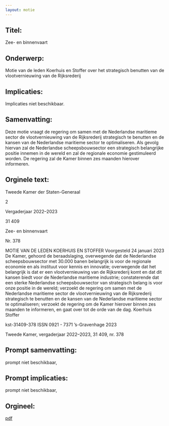 ```yaml
---
layout: motie
---
```

## Titel:
Zee- en binnenvaart
## Onderwerp:
Motie van de leden Koerhuis en Stoffer over het strategisch benutten van de vlootvernieuwing van de Rijksrederij 
## Implicaties:
Implicaties niet beschikbaar.
## Samenvatting:

Deze motie vraagt de regering om samen met de Nederlandse maritieme sector de vlootvernieuwing van de Rijksrederij strategisch te benutten en de kansen van de Nederlandse maritieme sector te optimaliseren. Als gevolg hiervan zal de Nederlandse scheepsbouwsector een strategisch belangrijke positie innemen in de wereld en zal de regionale economie gestimuleerd worden. De regering zal de Kamer binnen zes maanden hierover informeren.
## Orginele text:


Tweede Kamer der Staten-Generaal

2

Vergaderjaar 2022–2023

31 409

Zee- en binnenvaart

Nr. 378

MOTIE VAN DE LEDEN KOERHUIS EN STOFFER
Voorgesteld 24 januari 2023
De Kamer,
gehoord de beraadslaging,
overwegende dat de Nederlandse scheepsbouwsector met 30.000 banen
belangrijk is voor de regionale economie en als instituut voor kennis en
innovatie;
overwegende dat het belangrijk is dat er een vlootvernieuwing van de
Rijksrederij komt en dat dit kansen biedt voor de Nederlandse maritieme
industrie;
constaterende dat een sterke Nederlandse scheepsbouwsector van
strategisch belang is voor onze positie in de wereld;
verzoekt de regering om samen met de Nederlandse maritieme sector de
vlootvernieuwing van de Rijksrederij strategisch te benutten en de kansen
van de Nederlandse maritieme sector te optimaliseren;
verzoekt de regering om de Kamer hierover binnen zes maanden te
informeren,
en gaat over tot de orde van de dag.
Koerhuis
Stoffer

kst-31409-378
ISSN 0921 - 7371
’s-Gravenhage 2023

Tweede Kamer, vergaderjaar 2022–2023, 31 409, nr. 378


## Prompt samenvatting:
prompt niet beschikbaar,

## Prompt implicaties:
prompt niet beschikbaar,
## Orgineel:
[pdf](https://gegevensmagazijn.tweedekamer.nl/OData/v4/2.0/Document(8e90e9e4-bd02-4558-b1a2-ef656685f664)/resource)
